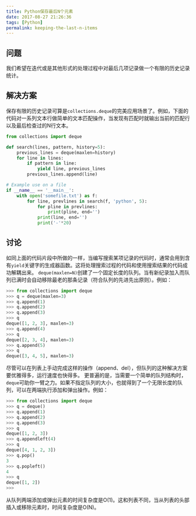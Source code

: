 ```yaml
---
title: Python保存最后N个元素
date: 2017-08-27 21:26:36
tags: [Python]
permalink: keeping-the-last-n-items
---
```

## 问题 ##
我们希望在迭代或是其他形式的处理过程中对最后几项记录做一个有限的历史记录统计。
## 解决方案 ##
保存有限的历史记录可算是`collections.deque`的完美应用场景了。例如，下面的代码对一系列文本行做简单的文本匹配操作，当发现有匹配时就输出当前的匹配行以及最后检查过的N行文本。
<!-- more -->
```python
from collections import deque

def search(lines, pattern, history=5):
    previous_lines = deque(maxlen=history)
    for line in lines:
        if pattern in line:
            yield line, previous_lines
        previous_lines.append(line)

# Example use on a file
if __name__ == '__main__':
    with open('somefile.txt') as f:
        for line, prevlines in search(f, 'python', 5):
            for pline in prevlines:
                print(pline, end='')
            print(line, end='')
            print('-'*20)

```
##  讨论 ##
如同上面的代码片段中所做的一样，当编写搜索某项记录的代码时，通常会用到含有`yield`关键字的生成器函数。这将处理搜索过程的代码和使用搜索结果的代码成功解耦出来。
`deque(maxlen=N)`创建了一个固定长度的队列。当有新纪录加入而队列已满时会自动移除最老的那条记录（符合队列的先进先出原则）。例如：
```python
>>> from collections import deque
>>> q = deque(maxlen=3)
>>> q.append(1)
>>> q.append(2)
>>> q.append(3)
>>> q
deque([1, 2, 3], maxlen=3)
>>> q.append(4)
>>> q
deque([2, 3, 4], maxlen=3)
>>> q.append(5)
>>> q
deque([3, 4, 5], maxlen=3)
```
尽管可以在列表上手动完成这样的操作（append、del），但队列的这种解决方案要优雅得多，运行速度也快得多。
更普遍的是，当需要一个简单的队列结构时，`deque`可助你一臂之力。如果不指定队列的大小，也就得到了一个无限长度的队列，可以在两端执行添加和弹出操作。例如：
```python
>>> from collections import deque
>>> q = deque()
>>> q.append(1)
>>> q.append(2)
>>> q.append(3)
>>> q
deque([1, 2, 3])
>>> q.appendleft(4)
>>> q
deque([4, 1, 2, 3])
>>> q.pop()
3
>>> q.popleft()
4
>>> q
deque([1, 2])
>>> 

```
从队列两端添加或弹出元素的时间复杂度是O(1)。这和列表不同，当从列表的头部插入或移除元素时，时间复杂度是O(N)。